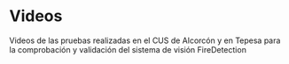 # Videos
Videos de las pruebas realizadas en el CUS de Alcorcón y en Tepesa para la comprobación y validación del sistema de visión FireDetection

